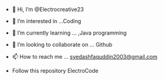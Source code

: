 - 👋 Hi, I’m @Electrocreative23
- 👀 I’m interested in ...Coding
- 🌱 I’m currently learning ... ,Java programming
- 💞️ I’m looking to collaborate on ... Github
- 📫 How to reach me ... syedashfaquddin2003@gmail.com

- Follow this repository ElectroCode

<!---
Electrocreative23/Electrocreative23 is a ✨ special ✨ repository because its `README.md` (this file) appears on your GitHub profile.
You can click the Preview link to take a look at your changes.
--->
